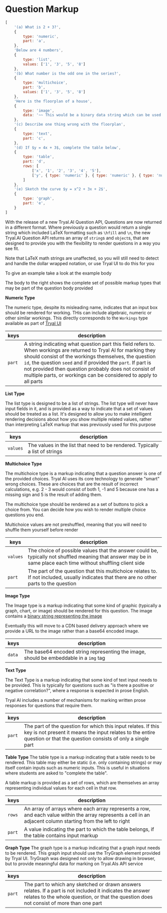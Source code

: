 # Question Markup

```js
[
    '(a) What is 2 + 3?',
    {
        type: 'numeric',
        part: 'a',
    },
    'Below are 4 numbers',
    {
        type: 'list',
        values: ['1', '3', '5', '8']
    },
    '(b) What number is the odd one in the series?',
    {
        type: 'multichoice',
        part: 'b',
        values: ['1', '3', '5', '8']
    },
    'Here is the floorplan of a house',
    {
        type: 'image',
        data: '~~ This would be a binary data string which can be used in place of a URL ~~'
    },
    '(c) Describe one thing wrong with the floorplan',
    {
        type: 'text',
        part: 'c',
    },
    '(d) If $y = 4x + 3$, complete the table below',
    {
        type: 'table',
        part: 'd',
        rows: [
            ['x', '1', '2', '3', '4', '5'],
            ['y', { type: 'numeric' }, { type: 'numeric' }, { type: 'numeric' }, { type: 'numeric' }, { type: 'numeric' }]
        ]
    },
    '(e) Sketch the curve $y = x^2 + 3x + 2$',
    {
        type: 'graph',
        part: 'e',
    }
]
```


With the release of a new Tryal.AI Question API, Questions are now returned in a different format. Where previously a question would return a single string which included LaTeX formatting such as `\hfill` and `\n`, the new Tryal.AI Question API returns an array of `string`s and `object`s, that are designed to provide you with the flexibility to render questions in a way you see fit.

<aside class="notice">
  Note that LaTeX math strings are unaffected, so you will still need to detect and handle the dollar wrapped notation, or use Tryal UI to do this for you
</aside>

To give an example take a look at the example body

The body to the right shows the complete set of possible markup types that may be part of the question body provided

**Numeric Type**

The numeric type, despite its misleading name, indicates that an input box should be rendered for working. THis can include algebraic, numeric or other similar workings. This directly corresponds to the `Workings` type available as part of [Tryal UI](https://github.com/tryal-ai/tryal-ui#tryal-workings)

keys | description
---- | -----------
`part` | A string indicating what question part this field refers to. When workings are returned to Tryal AI for marking they should consist of the workings themselves, the question `id`, the question `seed` and if provided the `part`. If part is not provided then question probably does not consist of multiple parts, or workings can be considered to apply to all parts

**List Type**

The list type is designed to be a list of strings. The list type will never have input fields in it, and is provided as a way to indicate that a set of values should be treated as a list. It's designed to allow you to make intelligent rendering decisions about how you show multiple related values, rather than interpreting LaTeX markup that was previously used for this purpose

keys | description
---- | -----------
`values` | The values in the list that need to be rendered. Typically a list of strings

**Multichoice Type**

The multichoice type is a markup indicating that a question answer is one of the provided choices. Tryal AI uses its core technology to generate "smart" wrong choices. These are choices that are the result of incorrect calculations, e.g. 2 - 3 would consist of both 1, -1 and 5 because one has a missing sign and 5 is the result of adding them.

The multichoice type should be rendered as a set of buttons to pick a choice from. You can decide how you wish to render multiple choice questions you end. 

<aside class="notice">
  Multichoice values are not preshuffled, meaning that you will need to shuffle them yourself before render
</aside>

keys | description
---- | -----------
`values` | The choice of possible values that the answer could be, typically not shuffled meaning that answer may be in same place each time without shuffling client side
`part` | The part of the question that this multichoice relates to. If not included, usually indicates that there are no other parts to the question

**Image Type**

The Image type is a markup indicating that some kind of graphic (typically a graph, chart, or image) should be rendered for this question. The image contains a [binary string representing the image](http://w3docs.com/snippets/html/how-to-display-base64-images-in-html.html)

Eventually this will move to a CDN based delivery approach where we provide a URL to the image rather than a base64 encoded image. 

keys | description
---- | -----------
`data` | The base64 encoded string representing the image, should be embeddable in a `img` tag

**Text Type**

The Text Type is a markup indicating that some kind of text input needs to be provided. This is typically for questions such as "is there a positive or negative correlation?", where a response is expected in prose English.

Tryal AI includes a number of mechanisms for marking written prose responses for questions that require them.

keys | description
---- | -----------
`part` | The part of the question for which this input relates. If this key is not present it means the input relates to the entire question or that the question consists of only a single part

**Table Type**
The table type is a markup indicating that a table needs to be rendered. This table may either be static (i.e. only containing strings) or may itself contain inputs such as numeric inputs. This is useful in situations where students are asked to "complete the table".

A table markup is provided as a set of rows, which are themselves an array representing individual values for each cell in that row.

keys | description
---- | -----------
`rows` | An array of arrays where each array represents a row, and each value within the array represents a cell in an adjacent column starting from the left to right
`part` | A value indicating the part to which the table belongs, if the table contains input markup

**Graph Type**
The graph type is a markup indicating that a graph input needs to be rendered. This graph input should use the TryGraph element provided by Tryal UI. TryGraph was designed not only to allow drawing in browser, but to provide meaningful data for marking on Tryal.AIs API service

keys | description
---- | -----------
`part` | The part to which any sketched or drawn answers relates. If a part is not included it indicates the answer relates to the whole question, or that the question does not consist of more than one part
